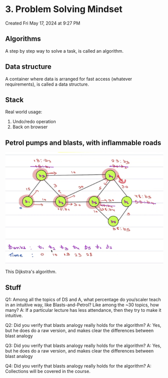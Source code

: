 # 3. Problem Solving Mindset
Created Fri May 17, 2024 at 9:27 PM

## Algorithms
A step by step way to solve a task, is called an algorithm.


## Data structure
A container where data is arranged for fast access (whatever requirements), is called a data structure.

## Stack
Real world usage: 
1. Undo/redo operation
2. Back on browser

## Petrol pumps and blasts, with inflammable roads 
![](../../../../assets/3-Problem-Solving-Mindset-image-1-e0e46fb6.png)

This Dijkstra's algorithm.

## Stuff
Q1: Among all the topics of DS and A, what percentage do you/scaler teach in an intuitive way, like Blasts-and-Petrol? Like among the ~30 topics, how many?
A: If a particular lecture has less attendance, then they try to make it intuitive.

Q2: Did you verify that blasts analogy really holds for the algorithm?
A: Yes, but he does do a raw version, and makes clear the differences between blast analogy

Q3: Did you verify that blasts analogy really holds for the algorithm?
A: Yes, but he does do a raw version, and makes clear the differences between blast analogy

Q4: Did you verify that blasts analogy really holds for the algorithm?
A: Collections will be covered in the course.